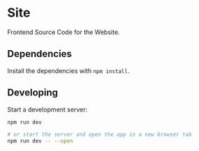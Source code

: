 # Site

Frontend Source Code for the Website.

## Dependencies

Install the dependencies with `npm install`.

## Developing

Start a development server:

```bash
npm run dev

# or start the server and open the app in a new browser tab
npm run dev -- --open
```
